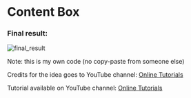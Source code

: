 <h1>Content Box</h1>
<h3>Final result:</h3>

![final_result](https://user-images.githubusercontent.com/31028022/49537936-ef839a00-f8d2-11e8-95dd-2267b4e0edee.gif)


Note: this is my own code (no copy-paste from someone else)

Credits for the idea goes to YouTube channel: <a href="https://www.youtube.com/channel/UCbwXnUipZsLfUckBPsC7Jog" target="_blank">Online Tutorials</a>

Tutorial available on YouTube channel: <a href="https://www.youtube.com/channel/UCbwXnUipZsLfUckBPsC7Jog" target="_blank">Online Tutorials</a>
